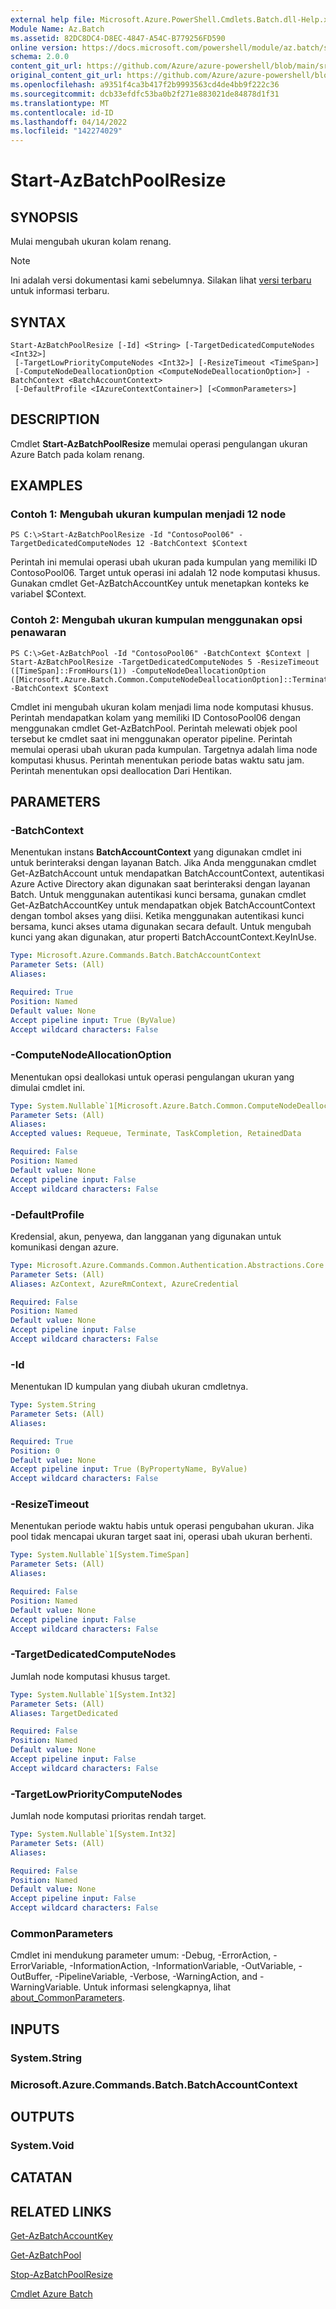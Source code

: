```yaml
---
external help file: Microsoft.Azure.PowerShell.Cmdlets.Batch.dll-Help.xml
Module Name: Az.Batch
ms.assetid: 82DC8DC4-D8EC-4847-A54C-B779256FD590
online version: https://docs.microsoft.com/powershell/module/az.batch/start-azbatchpoolresize
schema: 2.0.0
content_git_url: https://github.com/Azure/azure-powershell/blob/main/src/Batch/Batch/help/Start-AzBatchPoolResize.md
original_content_git_url: https://github.com/Azure/azure-powershell/blob/main/src/Batch/Batch/help/Start-AzBatchPoolResize.md
ms.openlocfilehash: a9351f4ca3b417f2b9993563cd4de4bb9f222c36
ms.sourcegitcommit: dcb33efdfc53ba0b2f271e883021de84878d1f31
ms.translationtype: MT
ms.contentlocale: id-ID
ms.lasthandoff: 04/14/2022
ms.locfileid: "142274029"
---
```

# Start-AzBatchPoolResize

## SYNOPSIS
Mulai mengubah ukuran kolam renang.

> [!NOTE]
>Ini adalah versi dokumentasi kami sebelumnya. Silakan lihat [versi terbaru](/powershell/module/az.batch/start-azbatchpoolresize) untuk informasi terbaru.

## SYNTAX

```
Start-AzBatchPoolResize [-Id] <String> [-TargetDedicatedComputeNodes <Int32>]
 [-TargetLowPriorityComputeNodes <Int32>] [-ResizeTimeout <TimeSpan>]
 [-ComputeNodeDeallocationOption <ComputeNodeDeallocationOption>] -BatchContext <BatchAccountContext>
 [-DefaultProfile <IAzureContextContainer>] [<CommonParameters>]
```

## DESCRIPTION
Cmdlet **Start-AzBatchPoolResize** memulai operasi pengulangan ukuran Azure Batch pada kolam renang.

## EXAMPLES

### Contoh 1: Mengubah ukuran kumpulan menjadi 12 node
```
PS C:\>Start-AzBatchPoolResize -Id "ContosoPool06" -TargetDedicatedComputeNodes 12 -BatchContext $Context
```

Perintah ini memulai operasi ubah ukuran pada kumpulan yang memiliki ID ContosoPool06.
Target untuk operasi ini adalah 12 node komputasi khusus.
Gunakan cmdlet Get-AzBatchAccountKey untuk menetapkan konteks ke variabel $Context.

### Contoh 2: Mengubah ukuran kumpulan menggunakan opsi penawaran
```
PS C:\>Get-AzBatchPool -Id "ContosoPool06" -BatchContext $Context | Start-AzBatchPoolResize -TargetDedicatedComputeNodes 5 -ResizeTimeout ([TimeSpan]::FromHours(1)) -ComputeNodeDeallocationOption ([Microsoft.Azure.Batch.Common.ComputeNodeDeallocationOption]::Terminate) -BatchContext $Context
```

Cmdlet ini mengubah ukuran kolam menjadi lima node komputasi khusus.
Perintah mendapatkan kolam yang memiliki ID ContosoPool06 dengan menggunakan cmdlet Get-AzBatchPool.
Perintah melewati objek pool tersebut ke cmdlet saat ini menggunakan operator pipeline.
Perintah memulai operasi ubah ukuran pada kumpulan.
Targetnya adalah lima node komputasi khusus.
Perintah menentukan periode batas waktu satu jam.
Perintah menentukan opsi deallocation Dari Hentikan.

## PARAMETERS

### -BatchContext
Menentukan instans **BatchAccountContext** yang digunakan cmdlet ini untuk berinteraksi dengan layanan Batch.
Jika Anda menggunakan cmdlet Get-AzBatchAccount untuk mendapatkan BatchAccountContext, autentikasi Azure Active Directory akan digunakan saat berinteraksi dengan layanan Batch. Untuk menggunakan autentikasi kunci bersama, gunakan cmdlet Get-AzBatchAccountKey untuk mendapatkan objek BatchAccountContext dengan tombol akses yang diisi. Ketika menggunakan autentikasi kunci bersama, kunci akses utama digunakan secara default. Untuk mengubah kunci yang akan digunakan, atur properti BatchAccountContext.KeyInUse.

```yaml
Type: Microsoft.Azure.Commands.Batch.BatchAccountContext
Parameter Sets: (All)
Aliases:

Required: True
Position: Named
Default value: None
Accept pipeline input: True (ByValue)
Accept wildcard characters: False
```

### -ComputeNodeAllocationOption
Menentukan opsi deallokasi untuk operasi pengulangan ukuran yang dimulai cmdlet ini.

```yaml
Type: System.Nullable`1[Microsoft.Azure.Batch.Common.ComputeNodeDeallocationOption]
Parameter Sets: (All)
Aliases:
Accepted values: Requeue, Terminate, TaskCompletion, RetainedData

Required: False
Position: Named
Default value: None
Accept pipeline input: False
Accept wildcard characters: False
```

### -DefaultProfile
Kredensial, akun, penyewa, dan langganan yang digunakan untuk komunikasi dengan azure.

```yaml
Type: Microsoft.Azure.Commands.Common.Authentication.Abstractions.Core.IAzureContextContainer
Parameter Sets: (All)
Aliases: AzContext, AzureRmContext, AzureCredential

Required: False
Position: Named
Default value: None
Accept pipeline input: False
Accept wildcard characters: False
```

### -Id
Menentukan ID kumpulan yang diubah ukuran cmdletnya.

```yaml
Type: System.String
Parameter Sets: (All)
Aliases:

Required: True
Position: 0
Default value: None
Accept pipeline input: True (ByPropertyName, ByValue)
Accept wildcard characters: False
```

### -ResizeTimeout
Menentukan periode waktu habis untuk operasi pengubahan ukuran.
Jika pool tidak mencapai ukuran target saat ini, operasi ubah ukuran berhenti.

```yaml
Type: System.Nullable`1[System.TimeSpan]
Parameter Sets: (All)
Aliases:

Required: False
Position: Named
Default value: None
Accept pipeline input: False
Accept wildcard characters: False
```

### -TargetDedicatedComputeNodes
Jumlah node komputasi khusus target.

```yaml
Type: System.Nullable`1[System.Int32]
Parameter Sets: (All)
Aliases: TargetDedicated

Required: False
Position: Named
Default value: None
Accept pipeline input: False
Accept wildcard characters: False
```

### -TargetLowPriorityComputeNodes
Jumlah node komputasi prioritas rendah target.

```yaml
Type: System.Nullable`1[System.Int32]
Parameter Sets: (All)
Aliases:

Required: False
Position: Named
Default value: None
Accept pipeline input: False
Accept wildcard characters: False
```

### CommonParameters
Cmdlet ini mendukung parameter umum: -Debug, -ErrorAction, -ErrorVariable, -InformationAction, -InformationVariable, -OutVariable, -OutBuffer, -PipelineVariable, -Verbose, -WarningAction, and -WarningVariable. Untuk informasi selengkapnya, lihat [about_CommonParameters](http://go.microsoft.com/fwlink/?LinkID=113216).

## INPUTS

### System.String

### Microsoft.Azure.Commands.Batch.BatchAccountContext

## OUTPUTS

### System.Void

## CATATAN

## RELATED LINKS

[Get-AzBatchAccountKey](./Get-AzBatchAccountKey.md)

[Get-AzBatchPool](./Get-AzBatchPool.md)

[Stop-AzBatchPoolResize](./Stop-AzBatchPoolResize.md)

[Cmdlet Azure Batch](/powershell/module/Az.Batch/)
